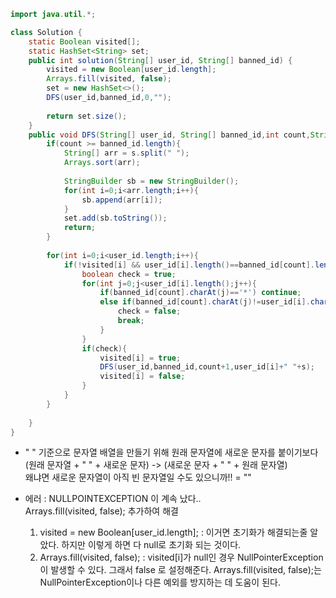 ```java
import java.util.*;

class Solution {
    static Boolean visited[];
    static HashSet<String> set;
    public int solution(String[] user_id, String[] banned_id) {
        visited = new Boolean[user_id.length];
        Arrays.fill(visited, false);
        set = new HashSet<>();
        DFS(user_id,banned_id,0,"");
        
        return set.size();
    }
    public void DFS(String[] user_id, String[] banned_id,int count,String s){
        if(count >= banned_id.length){
            String[] arr = s.split(" ");
            Arrays.sort(arr);
            
            StringBuilder sb = new StringBuilder();
            for(int i=0;i<arr.length;i++){
                sb.append(arr[i]);
            }
            set.add(sb.toString());
            return;
        }
        
        for(int i=0;i<user_id.length;i++){
            if(!visited[i] && user_id[i].length()==banned_id[count].length()){
                boolean check = true;
                for(int j=0;j<user_id[i].length();j++){
                    if(banned_id[count].charAt(j)=='*') continue;
                    else if(banned_id[count].charAt(j)!=user_id[i].charAt(j)){
                        check = false;
                        break;
                    }
                }
                if(check){
                    visited[i] = true;
                    DFS(user_id,banned_id,count+1,user_id[i]+" "+s);
                    visited[i] = false;
                }
            }
        }
        
    }
}
```

- " " 기준으로 문자열 배열을 만들기 위해 원래 문자열에 새로운 문자를 붙이기보다 (원래 문자열 + " " + 새로운 문자) -> (새로운 문자 + " " + 원래 문자열)  
  왜냐면 새로운 문자열이 아직 빈 문자열일 수도 있으니까!! = "" 

- 에러 : NULLPOINTEXCEPTION 이 계속 났다..   
  Arrays.fill(visited, false); 추가하여 해결  
  1. visited = new Boolean[user_id.length]; : 이거면 초기화가 해결되는줄 알았다. 하지만 이렇게 하면 다 null로 초기화 되는 것이다.  
  2. Arrays.fill(visited, false); :  visited[i]가 null인 경우 NullPointerException이 발생할 수 있다. 그래서 false 로 설정해준다. 
  Arrays.fill(visited, false);는 NullPointerException이나 다른 예외를 방지하는 데 도움이 된다.  
